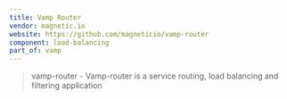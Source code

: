 ```yaml
---
title: Vamp Router
vendor: magnetic.io
website: https://github.com/magneticio/vamp-router
component: load-balancing
part_of: vamp
---
```

> vamp-router - Vamp-router is a service routing, load balancing and filtering application
